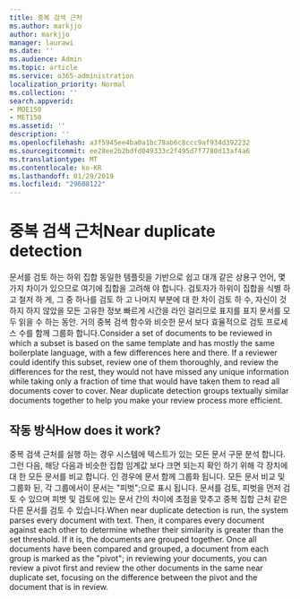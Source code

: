 ```yaml
---
title: 중복 검색 근처
ms.author: markjjo
author: markjjo
manager: laurawi
ms.date: ''
ms.audience: Admin
ms.topic: article
ms.service: o365-administration
localization_priority: Normal
ms.collection: ''
search.appverid:
- MOE150
- MET150
ms.assetid: ''
description: ''
ms.openlocfilehash: a3f5945ee4ba0a1bc78ab6c8ccc9af934d392232
ms.sourcegitcommit: ee28ee2b2bdfd049333c2f495d7f7780d13af4a6
ms.translationtype: MT
ms.contentlocale: ko-KR
ms.lasthandoff: 01/29/2019
ms.locfileid: "29608122"
---
```

# <a name="near-duplicate-detection"></a><span data-ttu-id="51d0b-102">중복 검색 근처</span><span class="sxs-lookup"><span data-stu-id="51d0b-102">Near duplicate detection</span></span>

<span data-ttu-id="51d0b-p101">문서를 검토 하는 하위 집합 동일한 템플릿을 기반으로 쉽고 대개 같은 상용구 언어, 몇가지 차이가 있으므로 여기에 집합을 고려해 야 합니다. 검토자가 하위이 집합을 식별 하 고 철저 하 게, 그 중 하나를 검토 하 고 나머지 부분에 대 한 차이 검토 하 수, 자신이 것 하지 하지 않았을 모든 고유한 정보 빠르게 시간을 라인 걸리므로 표지를 표지 문서를 모두 읽을 수 하는 동안. 거의 중복 검색 함수와 비슷한 문서 보다 효율적으로 검토 프로세스 수를 함께 그룹화 합니다.</span><span class="sxs-lookup"><span data-stu-id="51d0b-p101">Consider a set of documents to be reviewed in which a subset is based on the same template and has mostly the same boilerplate language, with a few differences here and there. If a reviewer could identify this subset, review one of them thoroughly, and review the differences for the rest, they would not have missed any unique information while taking only a fraction of time that would have taken them to read all documents cover to cover. Near duplicate detection groups textually similar documents together to help you make your review process more efficient.</span></span>

## <a name="how-does-it-work"></a><span data-ttu-id="51d0b-106">작동 방식</span><span class="sxs-lookup"><span data-stu-id="51d0b-106">How does it work?</span></span>

<span data-ttu-id="51d0b-p102">중복 검색 근처를 실행 하는 경우 시스템에 텍스트가 있는 모든 문서 구문 분석 합니다. 그런 다음, 해당 다음과 비슷한 집합 임계값 보다 크면 되는지 확인 하기 위해 각 장치에 대 한 모든 문서를 비교 합니다. 인 경우에 문서 함께 그룹화 됩니다. 모든 문서 비교 및 그룹화 된, 각 그룹에서이 문서는 "피벗";으로 표시 됩니다. 문서를 검토, 피벗을 먼저 검토 수 있으며 피벗 및 검토에 있는 문서 간의 차이에 초점을 맞추고 중복 집합 근처 같은 다른 문서를 검토 수 있습니다.</span><span class="sxs-lookup"><span data-stu-id="51d0b-p102">When near duplicate detection is run, the system parses every document with text. Then, it compares every document against each other to determine whether their similarity is greater than the set threshold. If it is, the documents are grouped together. Once all documents have been compared and grouped, a document from each group is marked as the "pivot"; in reviewing your documents, you can review a pivot first and review the other documents in the same near duplicate set, focusing on the difference between the pivot and the document that is in review.</span></span>